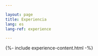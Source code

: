 ```yaml
---

layout: page
title: Experiencia
lang: es
lang-ref: experience

---
```


{%- include experience-content.html -%}
